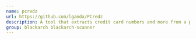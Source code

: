 ```yaml
---
name: pcredz
url: https://github.com/lgandx/PCredz
description: A tool that extracts credit card numbers and more from a pcap file or from a live interface.
group: blackarch blackarch-scanner
---
```

